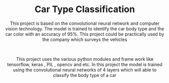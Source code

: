 <html>
<body>  
<center><h1>Car Type Classification</h1><center>
<p>This project is based on the convolutional neural network and computer vision technology. The model is trained to identify the car body type and the car color with an accuracy of 95%. This project could be practically used by the company which surveys the vehicles<p>
<br>
<p>This project uses the various python modules and frame work like tensorflow, keras , PIL , opencv and etc.
  In this project the model is trained using the convolutional neural networks of 4 layers which will able to classify the body type of a car <p>
  </body>
</html>
